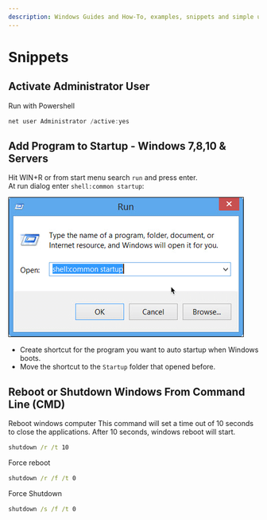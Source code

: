 ```yaml
---
description: Windows Guides and How-To, examples, snippets and simple usage
---
```


# Snippets

## Activate Administrator User

Run with Powershell

```powershell
net user Administrator /active:yes
```

## Add Program to Startup - Windows 7,8,10 & Servers

Hit WIN+R or from start menu search `run` and press enter.  
At run dialog enter `shell:common startup`:

![shell:common startup](../assets/images/windows/2018-10-21_09-52-21_runStartup.png "shell:common startup")

* Create shortcut for the program you want to auto startup when Windows boots.
* Move the shortcut to the `Startup` folder that opened before.

## Reboot or Shutdown Windows From Command Line (CMD)

Reboot windows computer
This command will set a time out of 10 seconds to close the applications. After 10 seconds, windows reboot will start.

```cmd
shutdown /r /t 10
```

Force reboot

```cmd
shutdown /r /f /t 0
```

Force Shutdown

```cmd
shutdown /s /f /t 0
```
